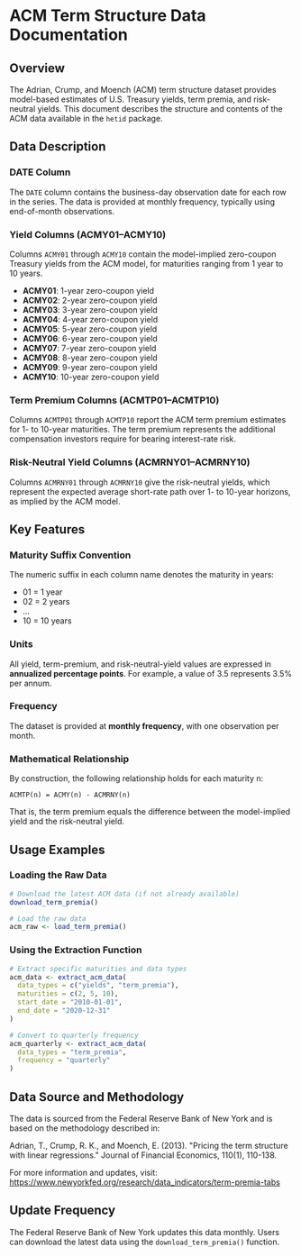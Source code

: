 # ACM Term Structure Data Documentation

## Overview

The Adrian, Crump, and Moench (ACM) term structure dataset provides model-based estimates of U.S. Treasury yields, term premia, and risk-neutral yields. This document describes the structure and contents of the ACM data available in the `hetid` package.

## Data Description

### DATE Column

The `DATE` column contains the business-day observation date for each row in the series. The data is provided at monthly frequency, typically using end-of-month observations.

### Yield Columns (ACMY01–ACMY10)

Columns `ACMY01` through `ACMY10` contain the model-implied zero-coupon Treasury yields from the ACM model, for maturities ranging from 1 year to 10 years.

- **ACMY01**: 1-year zero-coupon yield
- **ACMY02**: 2-year zero-coupon yield
- **ACMY03**: 3-year zero-coupon yield
- **ACMY04**: 4-year zero-coupon yield
- **ACMY05**: 5-year zero-coupon yield
- **ACMY06**: 6-year zero-coupon yield
- **ACMY07**: 7-year zero-coupon yield
- **ACMY08**: 8-year zero-coupon yield
- **ACMY09**: 9-year zero-coupon yield
- **ACMY10**: 10-year zero-coupon yield

### Term Premium Columns (ACMTP01–ACMTP10)

Columns `ACMTP01` through `ACMTP10` report the ACM term premium estimates for 1- to 10-year maturities. The term premium represents the additional compensation investors require for bearing interest-rate risk.

### Risk-Neutral Yield Columns (ACMRNY01–ACMRNY10)

Columns `ACMRNY01` through `ACMRNY10` give the risk-neutral yields, which represent the expected average short-rate path over 1- to 10-year horizons, as implied by the ACM model.

## Key Features

### Maturity Suffix Convention

The numeric suffix in each column name denotes the maturity in years:
- 01 = 1 year
- 02 = 2 years
- ...
- 10 = 10 years

### Units

All yield, term-premium, and risk-neutral-yield values are expressed in **annualized percentage points**. For example, a value of 3.5 represents 3.5% per annum.

### Frequency

The dataset is provided at **monthly frequency**, with one observation per month.

### Mathematical Relationship

By construction, the following relationship holds for each maturity n:

```
ACMTP(n) = ACMY(n) - ACMRNY(n)
```

That is, the term premium equals the difference between the model-implied yield and the risk-neutral yield.

## Usage Examples

### Loading the Raw Data

```r
# Download the latest ACM data (if not already available)
download_term_premia()

# Load the raw data
acm_raw <- load_term_premia()
```

### Using the Extraction Function

```r
# Extract specific maturities and data types
acm_data <- extract_acm_data(
  data_types = c("yields", "term_premia"),
  maturities = c(2, 5, 10),
  start_date = "2010-01-01",
  end_date = "2020-12-31"
)

# Convert to quarterly frequency
acm_quarterly <- extract_acm_data(
  data_types = "term_premia",
  frequency = "quarterly"
)
```

## Data Source and Methodology

The data is sourced from the Federal Reserve Bank of New York and is based on the methodology described in:

Adrian, T., Crump, R. K., and Moench, E. (2013). "Pricing the term structure with linear regressions." Journal of Financial Economics, 110(1), 110-138.

For more information and updates, visit:
https://www.newyorkfed.org/research/data_indicators/term-premia-tabs

## Update Frequency

The Federal Reserve Bank of New York updates this data monthly. Users can download the latest data using the `download_term_premia()` function.
